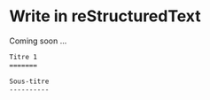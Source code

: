 # Write in reStructuredText

Coming soon ...



````rest
Titre 1
=======

Sous-titre
----------
````

